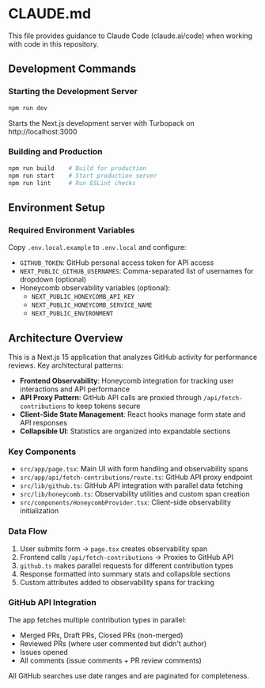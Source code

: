 # CLAUDE.md

This file provides guidance to Claude Code (claude.ai/code) when working with code in this repository.

## Development Commands

### Starting the Development Server
```bash
npm run dev
```
Starts the Next.js development server with Turbopack on http://localhost:3000

### Building and Production
```bash
npm run build    # Build for production
npm run start    # Start production server
npm run lint     # Run ESLint checks
```

## Environment Setup

### Required Environment Variables
Copy `.env.local.example` to `.env.local` and configure:

- `GITHUB_TOKEN`: GitHub personal access token for API access
- `NEXT_PUBLIC_GITHUB_USERNAMES`: Comma-separated list of usernames for dropdown (optional)
- Honeycomb observability variables (optional):
  - `NEXT_PUBLIC_HONEYCOMB_API_KEY`
  - `NEXT_PUBLIC_HONEYCOMB_SERVICE_NAME`
  - `NEXT_PUBLIC_ENVIRONMENT`

## Architecture Overview

This is a Next.js 15 application that analyzes GitHub activity for performance reviews. Key architectural patterns:

- **Frontend Observability**: Honeycomb integration for tracking user interactions and API performance
- **API Proxy Pattern**: GitHub API calls are proxied through `/api/fetch-contributions` to keep tokens secure
- **Client-Side State Management**: React hooks manage form state and API responses
- **Collapsible UI**: Statistics are organized into expandable sections

### Key Components

- `src/app/page.tsx`: Main UI with form handling and observability spans
- `src/app/api/fetch-contributions/route.ts`: GitHub API proxy endpoint
- `src/lib/github.ts`: GitHub API integration with parallel data fetching
- `src/lib/honeycomb.ts`: Observability utilities and custom span creation
- `src/components/HoneycombProvider.tsx`: Client-side observability initialization

### Data Flow

1. User submits form → `page.tsx` creates observability span
2. Frontend calls `/api/fetch-contributions` → Proxies to GitHub API
3. `github.ts` makes parallel requests for different contribution types
4. Response formatted into summary stats and collapsible sections
5. Custom attributes added to observability spans for tracking

### GitHub API Integration

The app fetches multiple contribution types in parallel:
- Merged PRs, Draft PRs, Closed PRs (non-merged)
- Reviewed PRs (where user commented but didn't author)
- Issues opened
- All comments (issue comments + PR review comments)

All GitHub searches use date ranges and are paginated for completeness.